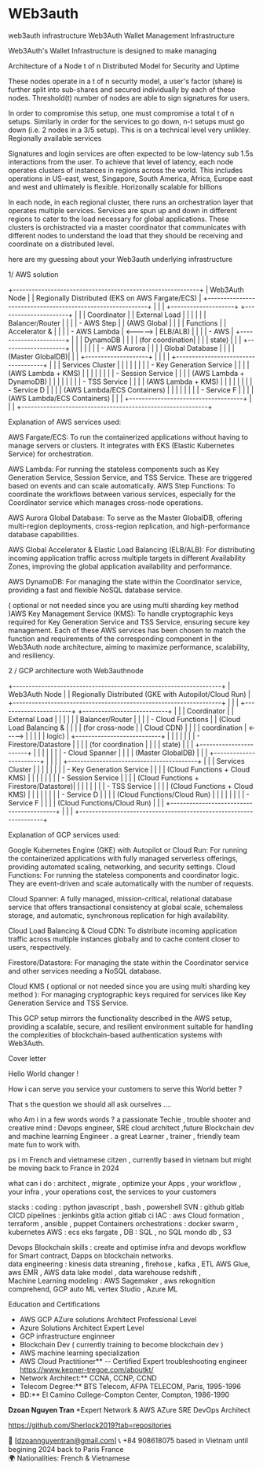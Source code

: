 # WEb3auth
web3auth infrastructure
Web3Auth Wallet Management Infrastructure 


Web3Auth's Wallet Infrastructure is designed to make managing 

Architecture of a Node
t of n Distributed Model for Security and Uptime​

These nodes operate in a t of n security model, a user's factor (share) is further split into sub-shares and secured individually by each of these nodes. Threshold(t) number of nodes are able to sign signatures for users.

In order to compromise this setup, one must compromise a total t of n setups. Similarly in order for the services to go down, n-t setups must go down (i.e. 2 nodes in a 3/5 setup). This is on a technical level very unlikley.
Regionally available services​

Signatures and login services are often expected to be low-latency sub 1.5s interactions from the user. To achieve that level of latency, each node operates clusters of instances in regions across the world. This includes operations in US-east, west, Singapore, South America, Africa, Europe east and west and ultimately is flexible.
Horizonally scalable for billions​

In each node, in each regional cluster, there runs an orchestration layer that operates multiple services. Services are spun up and down in different regions to cater to the load necessary for global applications.
These clusters is orchistracted via a master coordinator that communicates with different nodes to understand the load that they should be receiving and coordinate on a distributed level.



here are my guessing about your  Web3auth underlying infrastructure

1/  AWS solution 

+-----------------------------------------------------------+
|                      Web3Auth Node                        |
|  Regionally Distributed (EKS on AWS Fargate/ECS)          |
+-----------------------------------------------------------+
|                                                           |
|  +--------------------+         +----------------------+  |
|  |    Coordinator     |         | External Load       |  |
|  |                    |         | Balancer/Router     |  |
|  | - AWS Step         |         | (AWS Global         |  |
|  |   Functions        |         | Accelerator &       |  |
|  | - AWS Lambda       | <-----> | ELB/ALB)            |  |
|  | -  AWS           |         +----------------------+  |
|  |   DynamoDB         |                                   |
|  |   (for coordination|                                   |
|  |   state)           |                                   |
|  +--------------------+                                   |
|  |                    |                                   |
|  | -  AWS Aurora    |                                   |
|  |   Global Database  |                                   |
|  |   (Master GlobalDB)|                                   |
|  +--------------------+                                   |
|                                                           |
|  +------------------------------------+                   |
|  |         Services Cluster           |                   |
|  |                                    |                   |
|  | - Key Generation Service           |                   |
|  |   (AWS Lambda + KMS)               |                   |
|  |                                    |                   |
|  | - Session Service                  |                   |
|  |   (AWS Lambda + DynamoDB)          |                   |
|  |                                    |                   |
|  | - TSS Service                      |                   |
|  |   (AWS Lambda + KMS)               |                   |
|  |                                    |                   |
|  | - Service D                        |                   |
|  |   (AWS Lambda/ECS Containers)      |                   |
|  |                                    |                   |
|  | - Service F                        |                   |
|  |   (AWS Lambda/ECS Containers)      |                   |
|  +------------------------------------+                   |
|                                                           |
+-----------------------------------------------------------+



Explanation of AWS services used:

AWS Fargate/ECS: To run the containerized applications without having to manage servers or clusters. It integrates with EKS (Elastic Kubernetes Service) for orchestration.

AWS Lambda: For running the stateless components such as Key Generation Service, Session Service, and TSS Service. These are triggered based on events and can scale automatically.
AWS Step Functions: To coordinate the workflows between various services, especially for the Coordinator service which manages cross-node operations.


 AWS Aurora Global Database: To serve as the Master GlobalDB, offering multi-region deployments, cross-region replication, and high-performance database capabilities.

AWS Global Accelerator & Elastic Load Balancing (ELB/ALB): For distributing incoming application traffic across multiple targets in different Availability Zones, improving the global application availability and performance.


 AWS DynamoDB: For managing the state within the Coordinator service, providing a fast and flexible NoSQL database service.

( optional or not needed since you are using multi sharding key method  )AWS Key Management Service (KMS): To handle cryptographic keys required for Key Generation Service and TSS Service, ensuring secure key management.
Each of these AWS services has been chosen to match the function and requirements of the corresponding component in the Web3Auth node architecture, aiming to maximize performance, scalability, and resiliency.



2 / GCP architecture woth Web3authnode 


+------------------------------------------------------------------+
|                           Web3Auth Node                          |
|   Regionally Distributed (GKE with Autopilot/Cloud Run)          |
+------------------------------------------------------------------+
|                                                                  |
|  +-----------------------+         +---------------------------+ |
|  |     Coordinator       |         | External Load             | |
|  |                       |         | Balancer/Router           | |
|  | - Cloud Functions     |         | (Cloud Load Balancing &   | |
|  |   (for cross-node     |         |  Cloud CDN)               | |
|  |   coordination        | <-----> |                           | |
|  |   logic)              |         +---------------------------+ |
|  |                       |                                        |
|  | - Firestore/Datastore |                                        |
|  |   (for coordination   |                                        |
|  |   state)              |                                        |
|  +-----------------------+                                        |
|  |                       |                                        |
|  | - Cloud Spanner       |                                        |
|  |   (Master GlobalDB)   |                                        |
|  +-----------------------+                                        |
|                                                                  |
|  +-----------------------------------------+                     |
|  |             Services Cluster            |                     |
|  |                                         |                     |
|  | - Key Generation Service                |                     |
|  |   (Cloud Functions + Cloud KMS)         |                     |
|  |                                         |                     |
|  | - Session Service                       |                     |
|  |   (Cloud Functions + Firestore/Datastore)|                    |
|  |                                         |                     |
|  | - TSS Service                           |                     |
|  |   (Cloud Functions + Cloud KMS)         |                     |
|  |                                         |                     |
|  | - Service D                             |                     |
|  |   (Cloud Functions/Cloud Run)           |                     |
|  |                                         |                     |
|  | - Service F                             |                     |
|  |   (Cloud Functions/Cloud Run)           |                     |
|  +-----------------------------------------+                     |
|                                                                  |
+------------------------------------------------------------------+

Explanation of GCP services used:

Google Kubernetes Engine (GKE) with Autopilot or Cloud Run: For running the containerized applications with fully managed serverless offerings, providing automated scaling, networking, and security settings.
Cloud Functions: For running the stateless components and coordinator logic. They are event-driven and scale automatically with the number of requests.

Cloud Spanner: A fully managed, mission-critical, relational database service that offers transactional consistency at global scale, schemaless storage, and automatic, synchronous replication for high availability.

Cloud Load Balancing & Cloud CDN: To distribute incoming application traffic across multiple instances globally and to cache content closer to users, respectively.

Firestore/Datastore: For managing the state within the Coordinator service and other services needing a NoSQL database.

Cloud KMS ( optional or not needed since you are using multi sharding key method  ): For managing cryptographic keys required for services like Key Generation Service and TSS Service.

This GCP setup mirrors the functionality described in the AWS setup, providing a scalable, secure, and resilient environment suitable for handling the complexities of blockchain-based authentication systems with Web3Auth.




Cover letter 
 

Hello World changer  ! 

How i can serve you service your customers to serve this World better ?  

That s the question we should all ask ourselves ....
 
who Am i in a few words  words ?  a passionate Techie , trouble shooter and creative mind :  Devops engineer, SRE cloud architect ,future  Blockchain dev and  machine learning Engineer . a great  Learner , trainer , friendly team mate fun to work with. 

ps i m  French and vietnamese citzen , currently based in vietnam but might be moving back to France in 2024 

what can i do : architect , migrate , optimize your Apps , your workflow , your infra , your operations cost,  the services to your customers   
  

stacks :
coding :  python javascript , bash , powershell
SVN : github gitlab 
CICD pipelines :  jenkinbs gitla action gitlab ci 
IAC : aws Cloud formation , terraform , ansible , puppet
Containers orchestrations : docker swarm ,  kubernetes 
AWS : ecs eks fargate ,
DB :  SQL  , no SQL  mondo db , S3

Devops Blockchain skills : create and optimise infra and devops workflow for Smart contract, Dapps on  blockchain networks.  
data engineering : kinesis data streaning , firehose , kafka , ETL AWS Glue, aws EMR ,  AWS data lake model , data warehouse redshift ,   
Machine Learning  modeling : AWS Sagemaker , aws rekognition comprehend,  GCP auto ML vertex Studio , Azure ML  



Education and Certifications

- AWS GCP AZure solutions Architect Professional Level
- Azure Solutions Architect  Expert Level
- GCP infrastructure enginneer  
- Blockchain Dev ( currently training to become blockchain dev ) 
- AWS machine learning specialization
- AWS Cloud Practitioner**
-- Certified Expert troubleshooting engineer  https://www.kepner-tregoe.com/aboutkt/ 
- Network Architect:** CCNA, CCNP, CCND
- Telecom Degree:** BTS Telecom, AFPA TELECOM, Paris, 1995-1996
- BD:** El Camino College-Compton Center, Compton, 1986-1990


**Dzoan Nguyen Tran**
*Expert Network & AWS AZure  SRE DevOps Architect

https://github.com/Sherlock2019?tab=repositories

📧 [dzoannguyentran@gmail.com]
📞 +84 908618075 based in  Vietnam until begining 2024 back to Paris France  
🌍 Nationalities: French & Vietnamese
